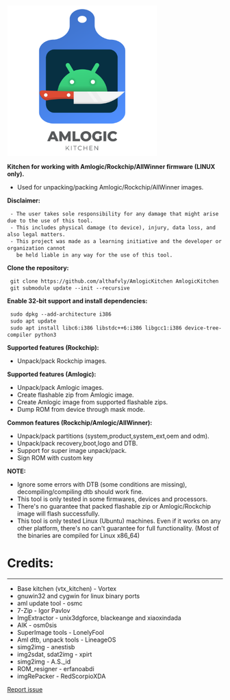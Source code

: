 <p align="left">
  <img src="logo.png" width="350" >
</p>

<b>Kitchen for working with Amlogic/Rockchip/AllWinner firmware (LINUX only).</b>

- Used for unpacking/packing Amlogic/Rockchip/AllWinner images.

<b>Disclaimer:</b>

     - The user takes sole responsibility for any damage that might arise due to the use of this tool.
     - This includes physical damage (to device), injury, data loss, and also legal matters.
     - This project was made as a learning initiative and the developer or organization cannot
       be held liable in any way for the use of this tool.

<b>Clone the repository:</b>

     git clone https://github.com/althafvly/AmlogicKitchen AmlogicKitchen
     git submodule update --init --recursive

<b>Enable 32-bit support and install dependencies:</b>

     sudo dpkg --add-architecture i386
     sudo apt update
     sudo apt install libc6:i386 libstdc++6:i386 libgcc1:i386 device-tree-compiler python3

<b>Supported features (Rockchip):</b>

- Unpack/pack Rockchip images.

<b>Supported features (Amlogic):</b>

- Unpack/pack Amlogic images.
- Create flashable zip from Amlogic image.
- Create Amlogic image from supported flashable zips.
- Dump ROM from device through mask mode.

<b>Common features (Rockchip/Amlogic/AllWinner):</b>

- Unpack/pack partitions (system,product,system_ext,oem and odm).
- Unpack/pack recovery,boot,logo and DTB.
- Support for super image unpack/pack.
- Sign ROM with custom key

<b>NOTE:</b>

- Ignore some errors with DTB (some conditions are missing), decompiling/compiling dtb should work fine.
- This tool is only tested in some firmwares, devices and processors.
- There's no guarantee that packed flashable zip or Amlogic/Rockchip image will flash successfully.
- This tool is only tested Linux (Ubuntu) machines. Even if it works on any other platform,
  there's no can't guarantee for full functionality.
  (Most of the binaries are compiled for Linux x86_64)

# Credits:

---

- Base kitchen (vtx_kitchen) - Vortex
- gnuwin32 and cygwin for linux binary ports
- aml update tool - osmc
- 7-Zip - Igor Pavlov
- ImgExtractor - unix3dgforce, blackeange and xiaoxindada
- AIK - osm0sis
- SuperImage tools - LonelyFool
- Aml dtb, unpack tools - LineageOS
- simg2img - anestisb
- img2sdat, sdat2img - xpirt
- simg2img - A.S.\_id
- ROM_resigner - erfanoabdi
- imgRePacker - RedScorpioXDA

[Report issue](https://github.com/xKern/AmlogicKitchen/issues/new)
